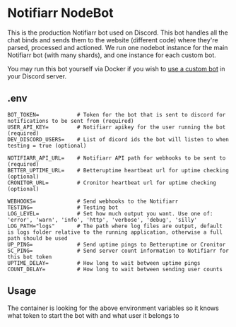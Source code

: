 # Notifiarr NodeBot

This is the production Notifiarr bot used on Discord. This bot handles all the chat binds and sends
them to the website (different code) where they're parsed, processed and actioned. We run one nodebot
instance for the main Notifiarr bot (with many shards), and one instance for each custom bot.

You may run this bot yourself via Docker if you wish to 
[use a custom bot](https://notifiarr.wiki/en/Website/Discord/CustomBot) in your Discord server.


## .env

```env
BOT_TOKEN=            # Token for the bot that is sent to discord for notifications to be sent from (required)
USER_API_KEY=         # Notifiarr apikey for the user running the bot (required)
DEV_DISCORD_USERS=    # List of dicord ids the bot will listen to when testing = true (optional)

NOTIFIARR_API_URL=    # Notifiarr API path for webhooks to be sent to (required)
BETTER_UPTIME_URL=    # Betteruptime heartbeat url for uptime checking (optional)
CRONITOR_URL=         # Cronitor heartbeat url for uptime checking (optional)

WEBHOOKS=             # Send webhooks to the Notifiarr
TESTING=              # Testing bot
LOG_LEVEL=            # Set how much output you want. Use one of: 'error', 'warn', 'info', 'http', 'verbose', 'debug', 'silly'
LOG_PATH="logs"       # The path where log files are output, default is logs folder relative to the running application, otherwise a full path should be used
UP_PING=              # Send uptime pings to Betteruptime or Cronitor
SC_PING=              # Send server count information to Notifiarr for this bot token
UPTIME_DELAY=         # How long to wait between uptime pings
COUNT_DELAY=          # How long to wait between sending user counts
```

## Usage

The container is looking for the above environment variables so it knows what token to start the bot with and what user it belongs to
